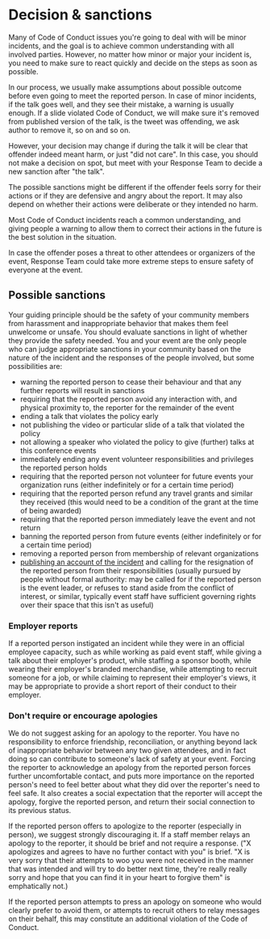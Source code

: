 # Decision & sanctions

Many of Code of Conduct issues you're going to deal with will be minor incidents, and the goal is
to achieve common understanding with all involved parties. However, no matter
how minor or major your incident is, you need to make sure to react quickly and decide on the steps as soon as possible.

In our process, we usually make assumptions about possible outcome before even
going to meet the reported person. In case of minor incidents, if the talk goes well, and they see their mistake, a
 warning is usually enough. If a slide violated Code of Conduct, we will make sure
 it's removed from published version of the talk, is the tweet was offending, we ask author to remove it, so on and so on.

However, your decision may change if during the talk it will be clear that
offender indeed meant harm, or just "did not care". In this case, you should not
make a decision on spot, but meet with your Response Team to decide a new sanction
after "the talk". 

The possible sanctions might be different if the offender feels sorry for their actions
or if they are defensive and angry about the report. It may also depend on whether their
actions were deliberate or they intended no harm.

Most Code of Conduct incidents reach a common understanding, and giving people a warning
to allow them to correct their actions in the future is the best solution in the situation. 

In case the offender poses a threat to other attendees or organizers of the event, Response Team 
could take more extreme steps to ensure safety of everyone at the event.

## Possible sanctions

Your guiding principle should be the safety of your community members from harassment
and inappropriate behavior that makes them feel unwelcome or unsafe.
You should evaluate sanctions in light of whether they provide the safety needed.
You and your event are the only people who can judge appropriate sanctions in your
community based on the nature of the incident and the responses of the people involved,
but some possibilities are:

- warning the reported person to cease their behaviour and that any further reports will result in sanctions
- requiring that the reported person avoid any interaction with, and physical proximity to, the reporter for the remainder of the event
- ending a talk that violates the policy early
- not publishing the video or particular slide of a talk that violated the policy
- not allowing a speaker who violated the policy to give (further) talks at this conference events
- immediately ending any event volunteer responsibilities and privileges the reported person holds
- requiring that the reported person not volunteer for future events your organization runs (either indefinitely or for a certain time period)
- requiring that the reported person refund any travel grants and similar they received (this would need to be a condition of the grant at the time of being awarded)
- requiring that the reported person immediately leave the event and not return
- banning the reported person from future events (either indefinitely or for a certain time period)
- removing a reported person from membership of relevant organizations
- [publishing an account of the incident](http://geekfeminism.wikia.com/wiki/Name_and_shame) and calling for the resignation of the reported person from their responsibilities (usually pursued by people without formal authority: may be called for if the reported person is the event leader, or refuses to stand aside from the conflict of interest, or similar, typically event staff have sufficient governing rights over their space that this isn't as useful)

### Employer reports
If a reported person instigated an incident while they were in an official employee capacity, such as while working as paid event staff, while giving a talk about their employer's product, while staffing a sponsor booth, while wearing their employer's branded merchandise, while attempting to recruit someone for a job, or while claiming to represent their employer's views, it may be appropriate to provide a short report of their conduct to their employer.

### Don't require or encourage apologies
We do not suggest asking for an apology to the reporter. You have no responsibility to enforce friendship, reconciliation, or anything beyond lack of inappropriate behavior between any two given attendees, and in fact doing so can contribute to someone's lack of safety at your event.
Forcing the reporter to acknowledge an apology from the reported person forces further uncomfortable contact, and puts more importance on the reported person's need to feel better about what they did over the reporter's need to feel safe.
It also creates a social expectation that the reporter will accept the apology, forgive the reported person, and return their social connection to its previous status.

If the reported person offers to apologize to the reporter (especially in person), we suggest strongly discouraging it. If a staff member relays an apology to the reporter, it should be brief and not require a response. ("X apologizes and agrees to have no further contact with you" is brief. "X is very sorry that their attempts to woo you were not received in the manner that was intended and will try to do better next time, they're really really sorry and hope that you can find it in your heart to forgive them" is emphatically not.)

If the reported person attempts to press an apology on someone who would clearly prefer to avoid them, or attempts to recruit others to relay messages on their behalf, this may constitute an additional violation of the Code of Conduct.
